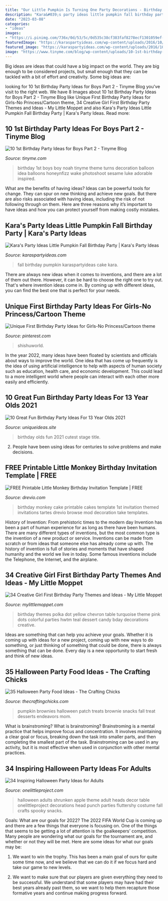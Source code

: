 ```yaml
---
title: "Our Little Pumpkin Is Turning One Party Decorations - Birthday Monkey Cake Printable Cakes Template 1st Invitation Themed Invitations Tartes Drevio Browse Mod Decoration Take Templates"
description: "Kara&#039;s party ideas little pumpkin fall birthday party"
date: "2023-03-08"
categories:
- "ideas"
images:
- "https://i.pinimg.com/736x/0d/53/5c/0d535c38cf383faf8278ecf1301059ef--girl-first-birthday-first-birthday-parties.jpg"
featuredImage: "https://karaspartyideas.com/wp-content/uploads/2016/10/Little-Pumpkin-Fall-Birthday-Party-via-Karas-Party-Ideas-KarasPartyIdeas.com12.jpeg"
featured_image: "https://karaspartyideas.com/wp-content/uploads/2016/10/Little-Pumpkin-Fall-Birthday-Party-via-Karas-Party-Ideas-KarasPartyIdeas.com12.jpeg"
image: "https://www.tinyme.com/blog/wp-content/uploads/10-1st-birthday-party-ideas-for-boys-part-2/10-1st-Birthday-Party-Ideas-for-Boys-Part-2-7.jpg"
---
```



Big ideas are ideas that could have a big impact on the world. They are big enough to be considered projects, but small enough that they can be tackled with a bit of effort and creativity. Some big ideas are: 

	

		
looking for 10 1st Birthday Party Ideas for Boys Part 2 - Tinyme Blog you've visit to the right web. We have 8 Images about 10 1st Birthday Party Ideas for Boys Part 2 - Tinyme Blog like Unique First Birthday Party Ideas for Girls-No Princess/Cartoon theme, 34 Creative Girl First Birthday Party Themes and Ideas - My Little Moppet and also Kara&#039;s Party Ideas Little Pumpkin Fall Birthday Party | Kara&#039;s Party Ideas. Read more:
		
    
## 10 1st Birthday Party Ideas For Boys Part 2 - Tinyme Blog

<img loading=lazy src="https://www.tinyme.com/blog/wp-content/uploads/10-1st-birthday-party-ideas-for-boys-part-2/10-1st-Birthday-Party-Ideas-for-Boys-Part-2-7.jpg" onerror="this.onerror=null;this.src='https://tse1.mm.bing.net/th?id=OIP.tuuB7WK4D-XknKTlve67nAAAAA&amp;pid=15.1';" alt="10 1st Birthday Party Ideas for Boys Part 2 - Tinyme Blog">

_Source: tinyme.com_

>birthday 1st boys boy noah tinyme theme turns decoration balloon idea balloons honeynfizz wake photoshoot sesame luke adorable inspired. 

	

What are the benefits of having ideas?
Ideas can be powerful tools for change. They can spur on new thinking and achieve new goals. But there are also risks associated with having ideas, including the risk of not following through on them. Here are three reasons why it’s important to have ideas and how you can protect yourself from making costly mistakes.

    
## Kara&#039;s Party Ideas Little Pumpkin Fall Birthday Party | Kara&#039;s Party Ideas

<img loading=lazy src="https://karaspartyideas.com/wp-content/uploads/2016/10/Little-Pumpkin-Fall-Birthday-Party-via-Karas-Party-Ideas-KarasPartyIdeas.com12.jpeg" onerror="this.onerror=null;this.src='https://tse1.mm.bing.net/th?id=OIP.0CNGi7vPngM3eWoMeH40OQHaLH&amp;pid=15.1';" alt="Kara&#039;s Party Ideas Little Pumpkin Fall Birthday Party | Kara&#039;s Party Ideas">

_Source: karaspartyideas.com_

>fall birthday pumpkin karaspartyideas cake kara. 

	

There are always new ideas when it comes to inventions, and there are a lot of them out there. However, it can be hard to choose the right one to try out. That's where invention ideas come in. By coming up with different ideas, you can find the best one that is perfect for your needs.

    
## Unique First Birthday Party Ideas For Girls-No Princess/Cartoon Theme

<img loading=lazy src="https://i.pinimg.com/736x/0d/53/5c/0d535c38cf383faf8278ecf1301059ef--girl-first-birthday-first-birthday-parties.jpg" onerror="this.onerror=null;this.src='https://tse1.mm.bing.net/th?id=OIP.3E-FFSU_tjBL6DmJVC8tFQHaKk&amp;pid=15.1';" alt="Unique First Birthday Party Ideas for Girls-No Princess/Cartoon theme">

_Source: pinterest.com_

>shishuworld. 

	

In the year 2022, many ideas have been floated by scientists and officials about ways to improve the world. One idea that has come up frequently is the idea of using artificial intelligence to help with aspects of human society such as education, health care, and economic development. This could lead to a more intelligent world where people can interact with each other more easily and efficiently.

    
## 10 Great Fun Birthday Party Ideas For 13 Year Olds 2021

<img loading=lazy src="https://www.uniqueideas.site/wp-content/uploads/the-cutest-birthday-look-for-a-13-year-old-girlcenter-stage-9.jpg" onerror="this.onerror=null;this.src='https://tse1.mm.bing.net/th?id=OIP.t7ou9aqLoID44_PQpBeTRwHaJL&amp;pid=15.1';" alt="10 Great Fun Birthday Party Ideas For 13 Year Olds 2021">

_Source: uniqueideas.site_

>birthday olds fun 2021 cutest stage title. 

	

2. People have been using ideas for centuries to solve problems and make decisions.

    
## FREE Printable Little Monkey Birthday Invitation Template | FREE

<img loading=lazy src="https://www.drevio.com/wp-content/uploads/2017/06/Monkey-Birthday-Cake-Ideas.jpg" onerror="this.onerror=null;this.src='https://tse3.mm.bing.net/th?id=OIP.3BZBs7j8AmypjfumViRz6wHaJ3&amp;pid=15.1';" alt="FREE Printable Little Monkey Birthday Invitation Template | FREE">

_Source: drevio.com_

>birthday monkey cake printable cakes template 1st invitation themed invitations tartes drevio browse mod decoration take templates. 

	

History of Invention: From prehistoric times to the modern day
Invention has been a part of human experience for as long as there have been humans. There are many different types of inventions, but the most common type is the invention of a new product or service. Inventions can be made from scratch or from ideas that someone else has already come up with. The history of invention is full of stories and moments that have shaped humanity and the world we live in today. Some famous inventions include the Telephone, the Internet, and the airplane.

    
## 34 Creative Girl First Birthday Party Themes And Ideas - My Little Moppet

<img loading=lazy src="http://3.bp.blogspot.com/-aGx1gpI14y8/VOy1NqAUtdI/AAAAAAAAO6E/MCi7UaVLJX8/s1600/chevron-birthday-party-dessert-table.jpg" onerror="this.onerror=null;this.src='https://tse3.mm.bing.net/th?id=OIP.bd9GKEfZ7FaLNXI1KkIo8QHaKb&amp;pid=15.1';" alt="34 Creative Girl First Birthday Party Themes and Ideas - My Little Moppet">

_Source: mylittlemoppet.com_

>birthday themes polka dot yellow chevron table turquoise theme pink dots colorful parties hwtm teal dessert candy bday decorations creative. 

	

Ideas are something that can help you achieve your goals. Whether it is coming up with ideas for a new project, coming up with new ways to do something, or just thinking of something that could be done, there is always something that can be done. Every day is a new opportunity to start fresh and think of new ideas.

    
## 35 Halloween Party Food Ideas - The Crafting Chicks

<img loading=lazy src="https://thecraftingchicks.com/wp-content/uploads/2016/10/Pumpkin-Patch-Brownies.jpg" onerror="this.onerror=null;this.src='https://tse3.mm.bing.net/th?id=OIP.z2YAyvJivHCNb66mufmTXAHaL0&amp;pid=15.1';" alt="35 Halloween Party Food Ideas - The Crafting Chicks">

_Source: thecraftingchicks.com_

>pumpkin brownies halloween patch treats brownie snacks fall treat desserts endeavors mom. 

	

What is brainstroming?
What is brainstroming? Brainstroming is a mental practice that helps improve focus and concentration. It involves maintaining a clear goal or focus, breaking down the task into smaller parts, and then completing the smallest part of the task. Brainstroming can be used in any activity, but it is most effective when used in conjunction with other mental practices.

    
## 34 Inspiring Halloween Party Ideas For Adults

<img loading=lazy src="http://onelittleproject.com/wp-content/uploads/2015/10/Shrunken-Apple-Heads.jpg" onerror="this.onerror=null;this.src='https://tse1.mm.bing.net/th?id=OIP.5hdy08UFRKxVd4RvGQ6mgQHaJ-&amp;pid=15.1';" alt="34 Inspiring Halloween Party Ideas for Adults">

_Source: onelittleproject.com_

>halloween adults shrunken apple theme adult heads decor table onelittleproject decorations head punch parties fluttershy costume fall crafts spooky snacks. 

	

Goals: What are our goals for 2022?
The 2022 FIFA World Cup is coming up and there are a few things that everyone is focusing on. One of the things that seems to be getting a lot of attention is the goalkeepers’ competition. Many people are wondering what our goals for the tournament are, and whether or not they will be met. Here are some ideas for what our goals may be: 
1) We want to win the trophy. This has been a main goal of ours for quite some time now, and we believe that we can do it if we focus hard and take our game to new levels. 

2) We want to make sure that our players are given everything they need to be successful. We understand that some players may have had their best years already past them, so we want to help them recapture those formative years and continue making progress forward.


